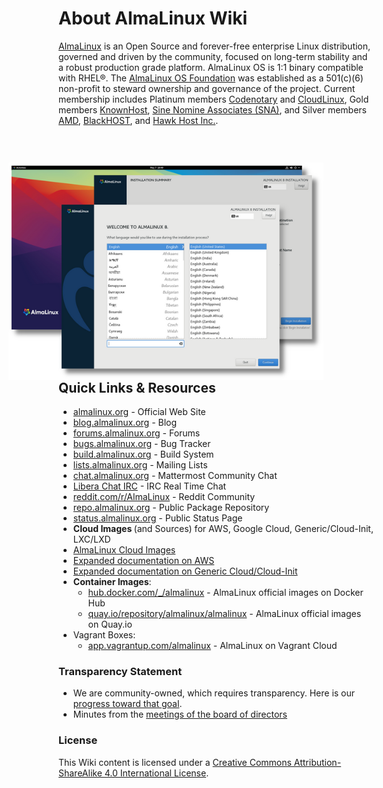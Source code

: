 # About AlmaLinux Wiki

[AlmaLinux](https://almalinux.org/) is an Open Source and forever-free enterprise Linux distribution, governed and driven by the community, focused on long-term stability and a robust production grade platform. AlmaLinux OS is 1:1 binary compatible with RHEL®.  The [AlmaLinux OS Foundation](Transparency.md) was established as a 501(c)(6) non-profit to steward ownership and governance of the project. Current membership includes Platinum members [Codenotary](https://codenotary.com/) and [CloudLinux](https://www.cloudlinux.com/), Gold members [KnownHost](https://www.knownhost.com), [Sine Nomine Associates (SNA)](https://www.sinenomine.net/), and Silver members [AMD](https://www.amd.com/en), [BlackHOST](https://black.host/), and [Hawk Host Inc.](https://www.hawkhost.com/).

<div>
 <div>
  <img src=/images/almalinux-readme.png style="float: right; margin-right: 80px; margin-top: 30px;">
 </div>
<div>
 <h2>Quick Links & Resources</h2>
  <ul>
    <li><a href="https://almalinux.org/">almalinux.org</a> - Official Web Site</li>
    <li><a href="https://blog.almalinux.org">blog.almalinux.org</a> - Blog</li>
    <li><a href="https://forums.almalinux.org">forums.almalinux.org</a> - Forums</li>
    <li><a href="https://bugs.almalinux.org">bugs.almalinux.org</a> - Bug Tracker</li>
    <li><a href="https://build.almalinux.org/">build.almalinux.org</a> - Build System</li>
    <li><a href="https://lists.almalinux.org">lists.almalinux.org</a> - Mailing Lists</li>
    <li><a href="https://chat.almalinux.org">chat.almalinux.org</a> - Mattermost Community Chat</li>
    <li><a href="https://web.libera.chat/#almalinux">Libera Chat IRC</a> - IRC Real Time Chat</li>
    <li><a href="https://www.reddit.com/r/AlmaLinux/">reddit.com/r/AlmaLinux</a> - Reddit Community</li>
    <li><a href="https://repo.almalinux.org/">repo.almalinux.org</a> - Public Package Repository</li>
    <li><a href="https://status.almalinux.org/">status.almalinux.org</a> - Public Status Page</li>
    <li><b>Cloud Images </b>(and Sources) for AWS, Google Cloud, Generic/Cloud-Init, LXC/LXD</li>
    <li><a href="https://github.com/AlmaLinux/cloud-images">AlmaLinux Cloud Images</a></li>
    <li><a href=cloud/AWS>Expanded documentation on AWS</a></li>
    <li><a href=cloud/Generic-cloud>Expanded documentation on Generic Cloud/Cloud-Init</a></li> 
    <li><b>Container Images</b>:
     <ul>
       <li><a href="https://hub.docker.com/_/almalinux">hub.docker.com/_/almalinux</a> - AlmaLinux official images on Docker Hub</li>
      <li><a href="https://quay.io/repository/almalinux/almalinux">quay.io/repository/almalinux/almalinux</a> - AlmaLinux official images on Quay.io</li>
     </ul>
    </li>
    <li>Vagrant Boxes:
     <ul>
       <li><a href="https://app.vagrantup.com/almalinux">app.vagrantup.com/almalinux</a> - AlmaLinux on Vagrant Cloud</li>
     </ul>
    </li>
  </ul>
</div>
</div>

### Transparency Statement

* We are community-owned, which requires transparency. Here is our [progress toward that goal](Transparency.md).
* Minutes from the [meetings of the board of directors](Transparency.md#-minutes-of-almalinux-os-foundation-board-meetings)


### License
This Wiki content is licensed under a [Creative Commons Attribution-ShareAlike
4.0 International License](https://creativecommons.org/licenses/by-sa/4.0/).
